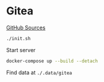 # Gitea

[GitHub Sources](https://github.com/go-gitea/gitea)

``` bash
./init.sh
```

Start server

``` bash
docker-compose up --build --detach
```

Find data at `./.data/gitea`
